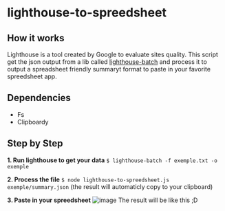 # lighthouse-to-spreedsheet

## How it works
Lighthouse is a tool created by Google to evaluate sites quality. This script get the json output from a lib called [lighthouse-batch](https://www.npmjs.com/package/lighthouse-batch) and process it to output a spreadsheet friendly summaryt format to paste in your favorite spreedsheet app.

## Dependencies
- Fs
- Clipboardy

## Step by Step
**1. Run lighthouse to get your data** 
``$ lighthouse-batch -f exemple.txt -o exemple``

**2. Process the file**
``$ node lighthouse-to-spreedsheet.js exemple/summary.json`` (the result will automaticly copy to your clipboard)

**3. Paste in your spreedsheet**
![image](https://user-images.githubusercontent.com/2649760/162258463-fe36d954-59b1-46e4-a3c7-c9059f258605.png)
The result will be like this ;D
